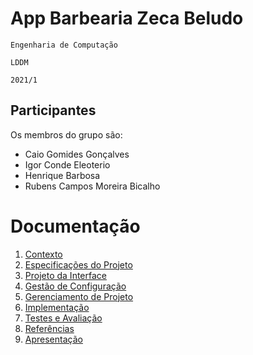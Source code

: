 # App Barbearia Zeca Beludo

`Engenharia de Computação`

`LDDM`

`2021/1`

## Participantes

Os membros do grupo são: 
- Caio Gomides Gonçalves
- Igor Conde Eleoterio
- Henrique Barbosa
- Rubens Campos Moreira Bicalho

# Documentação

1. [Contexto](docs/1-Contexto.md)
2. [Especificações do Projeto](docs/2-Especificação.md)
3. [Projeto da Interface](docs/3-Interface.md)
4. [Gestão de Configuração](docs/4-Gestão-Configuração.md)
5. [Gerenciamento de Projeto](docs/5-Gerenciamento-Projeto.md)
6. [Implementação](docs/6-Implementação_Enunciado.md)
7. [Testes e Avaliação](docs/7-Testes_Enunciado.md)
8. [Referências](docs/8-Referências_Enunciado.md)
9. [Apresentação](docs/9-Apresentação.md)
